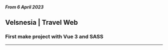 ##### From 6 April 2023

## Velsnesia | Travel Web

### First make project with Vue 3 and SASS

---
